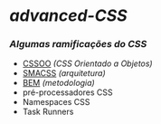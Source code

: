# <em>advanced-CSS</em>
<h3><em>Algumas ramificações do CSS</em></h3>

<ul>
  <li><a href="https://www.devmedia.com.br/introducao-ao-desenvolvimento-de-css-orientado-a-objetos/34217">CSSOO</a> <em>(CSS Orientado a Objetos)</em></li>
  <li><a href="https://www.toptal.com/css/smacss-scalable-modular-architecture-css">SMACSS</a> <em>(arquitetura)</em></li>
  <li><a href="https://desenvolvimentoparaweb.com/css/bem/">BEM</a> <em>(metodologia)</em></li>
  <li>pré-processadores CSS</li>
  <li>Namespaces CSS</li>
  <li>Task Runners</li>
</ul>
